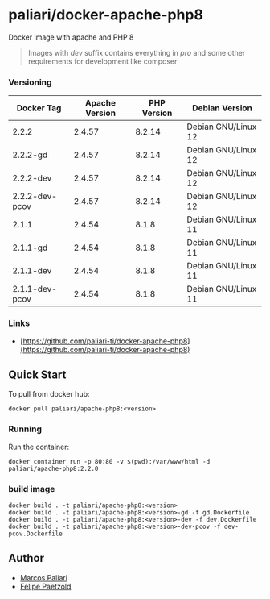 # paliari/docker-apache-php8

Docker image with apache and PHP 8

> Images with *dev* suffix contains everything in *pro* and some other requirements for development like composer

### Versioning
| Docker Tag      | Apache Version | PHP Version | Debian Version      |
|-----------------|----------------|-------------|---------------------|
| 2.2.2           | 2.4.57         | 8.2.14      | Debian GNU/Linux 12 |
| 2.2.2-gd        | 2.4.57         | 8.2.14      | Debian GNU/Linux 12 |
| 2.2.2-dev       | 2.4.57         | 8.2.14      | Debian GNU/Linux 12 |
| 2.2.2-dev-pcov  | 2.4.57         | 8.2.14      | Debian GNU/Linux 12 |
| 2.1.1           | 2.4.54         | 8.1.8       | Debian GNU/Linux 11 |
| 2.1.1-gd        | 2.4.54         | 8.1.8       | Debian GNU/Linux 11 |
| 2.1.1-dev       | 2.4.54         | 8.1.8       | Debian GNU/Linux 11 |
| 2.1.1-dev-pcov  | 2.4.54         | 8.1.8       | Debian GNU/Linux 11 |

### Links
- [https://github.com/paliari-ti/docker-apache-php8](https://github.com/paliari-ti/docker-apache-php8)

## Quick Start

To pull from docker hub:

```
docker pull paliari/apache-php8:<version>
```

### Running

Run the container:

```
docker container run -p 80:80 -v $(pwd):/var/www/html -d paliari/apache-php8:2.2.0
```

### build image

```
docker build . -t paliari/apache-php8:<version>
docker build . -t paliari/apache-php8:<version>-gd -f gd.Dockerfile
docker build . -t paliari/apache-php8:<version>-dev -f dev.Dockerfile
docker build . -t paliari/apache-php8:<version>-dev-pcov -f dev-pcov.Dockerfile
```

Author
-------

-	[Marcos Paliari](https://paliari.com.br)
-	[Felipe Paetzold](https://github.com/felipebohnertpaetzold)
